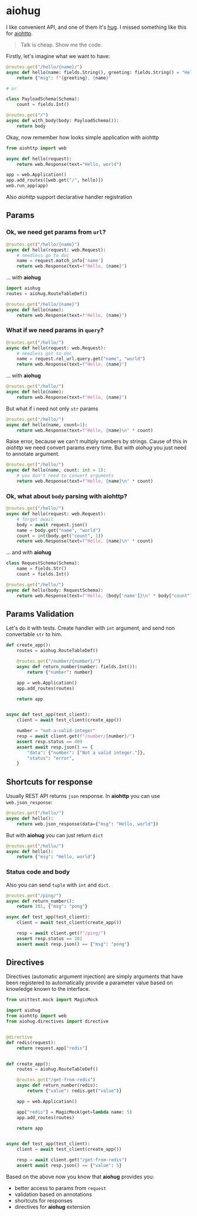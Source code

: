 # aiohug

I like convenient API, and one of them it's [hug](http://www.hug.rest/). I missed something like this for [aiohttp](https://aiohttp.readthedocs.io/en/stable/).

> Talk is cheap. Show me the code.

Firstly, let's imagine what we want to have:

```python
@routes.get("/hello/{name}/")
async def hello(name: fields.String(), greeting: fields.String() = "Hello"):
    return {"msg": f"{greeting}, {name}"

# or 

class PayloadSchema(Schema):
    count = fields.Int()

@routes.get("/")
async def with_body(body: PayloadSchema()):
    return body
```


Okay, now  remember how looks simple application with aiohttp

```python
from aiohttp import web

async def hello(request):
    return web.Response(text="Hello, world")

app = web.Application()
app.add_routes([web.get("/", hello)])
web.run_app(app)
```

Also *aiohttp* support declarative handler registration

## Params

### Ok, we need get params from `url`?


```python
@routes.get("/hello/{name}")
async def hello(request: web.Request):
    # needless go to doc
    name = request.match_info['name']
    return web.Response(text=f"Hello, {name}")
```

... with **aiohug**

```python
import aiohug
routes = aiohug.RouteTableDef()

@routes.get("/hello/{name}")
async def hello(name):
    return web.Response(text=f"Hello, {name}")
```

### What if we need params in `query`?

```python
@routes.get("/hello/")
async def hello(request: web.Request):
    # needless got to doc
    name = request.rel_url.query.get("name", "world")
    return web.Response(text=f"Hello, {name}")
```
... with **aiohug**

```python
@routes.get("/hello/")
async def hello(name):
    return web.Response(text=f"Hello, {name}")
```

But what if i need not only `str` params

```python
@routes.get("/hello/")
async def hello(name, count=1):
    return web.Response(text=f"Hello, {name}\n" * count)
```

Raise error, because we can't multiply numbers by strings. Cause of this in *aiohttp* we need convert params every time. But with *aiohug* you just need to annotate argument.

```python
@routes.get("/hello/")
async def hello(name, count: int = 1):  
    # you don't need to convert arguments
    return web.Response(text=f"Hello, {name}\n" * count)
```

### Ok, what about `body` parsing with **aiohttp**?

```python
@routes.get("/hello/")
async def hello(request: web.Request):
    # forgot await
    body = await request.json()
    name = body.get("name", "world")
    count = int(body.get("count", 1))
    return web.Response(text=f"Hello, {name}\n" * count)
```

... and with **aiohug**

```python
class RequestSchema(Schema):
    name = fields.Str()
    count = fields.Int()

@routes.get("/hello/")
async def hello(body: RequestSchema):
    return web.Response(text=f"Hello, {body['name']}\n" * body["count"])
```

## Params Validation

Let's do it with tests. Create handler with `int` argument, and send non convertable `str` to him.

```python
def create_app():
    routes = aiohug.RouteTableDef()

    @routes.get("/number/{number}/")
    async def return_number(number: fields.Int()):
        return {"number": number}

    app = web.Application()
    app.add_routes(routes)

    return app


async def test_app(test_client):
    client = await test_client(create_app())

    number = "not-a-valid-integer"
    resp = await client.get(f"/number/{number}/")
    assert resp.status == 409
    assert await resp.json() == {
        "data": {"number": ["Not a valid integer."]},
        "status": "error",
    }
```

## Shortcuts for response

Usually REST API returns `json` response. In **aiohttp** you can use `web.json_response`:

```python
@routes.get("/hello/")
async def hello():
    return web.json_response(data={"msg": "Hello, world"})
```

But with **aiohug** you can just return `dict`

```python
@routes.get("/hello/")
async def hello():
    return {"msg": "Hello, world"}
```

### Status code and body

Also you can send `tuple` with `int` and `dict`. 

```python
@routes.get("/ping/")
async def return_number():
    return 201, {"msg": "pong"}

async def test_app(test_client):
    client = await test_client(create_app())

    resp = await client.get(f"/ping/")
    assert resp.status == 201
    assert await resp.json() == {"msg": "pong"}
```


## Directives

Directives (automatic argument injection) are simply arguments that have been registered to automatically provide a parameter value based on knowledge known to the interface.

```python
from unittest.mock import MagicMock

import aiohug
from aiohttp import web
from aiohug.directives import directive


@directive
def redis(request):
    return request.app["redis"]


def create_app():
    routes = aiohug.RouteTableDef()

    @routes.get("/get-from-redis")
    async def return_number(redis):
        return {"value": redis.get("value")}

    app = web.Application()

    app["redis"] = MagicMock(get=lambda name: 5)
    app.add_routes(routes)

    return app


async def test_app(test_client):
    client = await test_client(create_app())

    resp = await client.get("/get-from-redis")
    assert await resp.json() == {"value": 5}
```

Based on the above now you know that **aiohug** provides you: 
* better access to params from `request`
* validation based on annotations
* shortcuts for responses
* directives for **aiohug** extension
